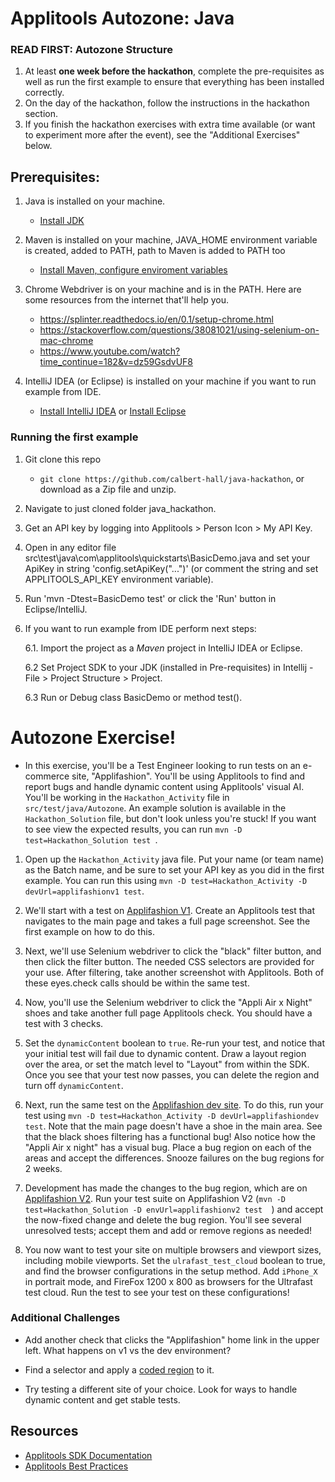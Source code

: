 # Applitools Autozone: Java

### READ FIRST: Autozone Structure 
1. At least **one week before the hackathon**, complete the pre-requisites as well as run the first example to ensure that everything has been installed correctly. 
2. On the day of the hackathon, follow the instructions in the hackathon section. 
3. If you finish the hackathon exercises with extra time available (or want to experiment more after the event), 
   see the "Additional Exercises" below. 


## Prerequisites:

1. Java is installed on your machine.
   
   * [Install JDK](https://www.oracle.com/java/technologies/javase-downloads.html)
   
2. Maven is installed on your machine, JAVA_HOME environment variable is created, added to PATH, path to Maven is added to PATH too

   * [Install Maven, configure enviroment variables](https://maven.apache.org/install.html)

3. Chrome Webdriver is on your machine and is in the PATH. Here are some resources from the internet that'll help you.

   * https://splinter.readthedocs.io/en/0.1/setup-chrome.html
   * https://stackoverflow.com/questions/38081021/using-selenium-on-mac-chrome
   * https://www.youtube.com/watch?time_continue=182&v=dz59GsdvUF8

4. IntelliJ IDEA (or Eclipse) is installed on your machine if you want to run example from IDE.

   * [Install IntelliJ IDEA](https://www.jetbrains.com/idea/download/)  or [Install Eclipse](https://www.eclipse.org/downloads/)
     

### Running the first example

1. Git clone this repo 
   
   * `git clone https://github.com/calbert-hall/java-hackathon`, or download as a Zip file and unzip. 
   
2. Navigate to just cloned folder java_hackathon.

3. Get an API key by logging into Applitools > Person Icon > My API Key.

4. Open in any editor file src\test\java\com\applitools\quickstarts\BasicDemo.java  and set your ApiKey in string 'config.setApiKey("...")' (or comment the string and set APPLITOOLS_API_KEY environment variable). 

5. Run 'mvn -Dtest=BasicDemo test' or click the 'Run' button in Eclipse/IntelliJ.

6. If you want to run example from IDE perform next steps:

   6.1. Import the project as a *Maven* project in IntelliJ IDEA or Eclipse.

   6.2 Set Project SDK to your JDK (installed in Pre-requisites)  in Intellij - File > Project Structure > Project.

   6.3 Run or Debug class BasicDemo or method test().

# Autozone Exercise!

* In this exercise, you'll be a Test Engineer looking to run tests on an e-commerce site, "Applifashion". 
  You'll be using Applitools to find and report bugs and handle dynamic content using Applitools' visual AI.
  You'll be working in the `Hackathon_Activity` file in `src/test/java/Autozone`. An example solution is available in the `Hackathon_Solution` file, but don't look unless you're stuck! If you want to see view the expected results, you can run `mvn -D test=Hackathon_Solution test
`.

1. Open up the `Hackathon_Activity` java file. Put your name (or team name) as the Batch name, and be sure to set your API key as you did in the first example. You can run this using `mvn -D test=Hackathon_Activity -D devUrl=applifashionv1 test`.


2. We'll start with a test on [Applifashion V1](https://demo.applitools.com/gridHackathonV1.html). Create an Applitools test that navigates to the main page and takes a full page screenshot. See the first example on how to do this.

   
3. Next, we'll use Selenium webdriver to click the "black" filter button, and then click the filter button. The needed CSS selectors are provided for your use. After filtering, take another screenshot with Applitools. 
   Both of these eyes.check calls should be within the same test.
   

4. Now, you'll use the Selenium webdriver to click the "Appli Air x Night" shoes and take another full page Applitools check. You should have a test with 3 checks. 
 

5. Set the `dynamicContent` boolean to `true`. Re-run your test, and notice that your initial test will fail due to dynamic content. 
Draw a layout region over the area, or set the match level to "Layout" from within the SDK. Once you see that your test now passes, you can delete the region and turn off `dynamicContent`. 
   
 
6. Next, run the same test on the [Applifashion dev site](https://demo.applitools.com/tlcHackathonDev.html). To do this, run your test using `mvn -D test=Hackathon_Activity -D devUrl=applifashiondev test`. Note that the main page doesn't have a shoe in the main area. 
   See that the black shoes filtering has a functional bug! Also notice how the "Appli Air x night" has a visual bug. 
   Place a bug region on each of the areas and accept the differences. Snooze failures on the bug regions for 2 weeks.
   

7. Development has made the changes to the bug region, which are on [Applifashion V2](https://demo.applitools.com/gridHackathonV2.html). 
Run your test suite on Applifashion V2  (` mvn -D test=Hackathon_Solution -D envUrl=applifashionv2 test  
   `) and accept the now-fixed change and delete the bug region. 
   You'll see several unresolved tests; accept them and add or remove regions as needed!
  
 
8. You now want to test your site on multiple browsers and viewport sizes, including mobile viewports. Set the `ulrafast_test_cloud` boolean to true, and find the browser configurations in the setup method. 
Add `iPhone_X` in portrait mode, and FireFox 1200 x 800 as browsers for the Ultrafast test cloud. Run the test to see your test 
   on these configurations!

### Additional Challenges
* Add another check that clicks the "Applifashion" home link in the upper left. What happens on v1 vs the dev environment? 


* Find a selector and apply a [coded region](https://help.applitools.com/hc/en-us/articles/360007188211-Coded-Ignore-Regions) to it. 


* Try testing a different site of your choice. Look for ways to handle dynamic content and get stable tests.  

## Resources
- [Applitools SDK Documentation](https://applitools.com/docs/api/eyes-sdk/index-gen/classindex-selenium-java.html)
- [Applitools Best Practices](https://applitools.com/docs/topics/general-concepts/visual-test-best-practices.html)